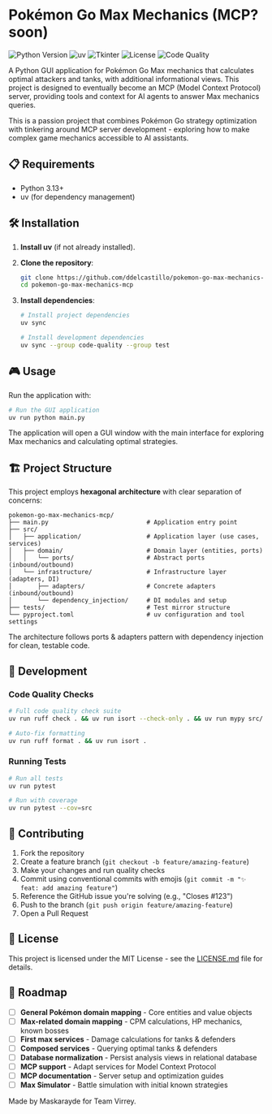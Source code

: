 # Pokémon Go Max Mechanics (MCP? soon)

![Python Version](https://img.shields.io/badge/python-3.13-blue.svg)
![uv](https://img.shields.io/badge/uv-dependency%20management-blue.svg)
![Tkinter](https://img.shields.io/badge/tkinter-GUI-green.svg)
![License](https://img.shields.io/badge/license-MIT-green.svg)
![Code Quality](https://img.shields.io/badge/code%20quality-mypy%20%7C%20ruff%20%7C%20isort-brightgreen.svg)

A Python GUI application for Pokémon Go Max mechanics that calculates optimal attackers and tanks, with additional informational views. This project is designed to eventually become an MCP (Model Context Protocol) server, providing tools and context for AI agents to answer Max mechanics queries.

This is a passion project that combines Pokémon Go strategy optimization with tinkering around MCP server development - exploring how to make complex game mechanics accessible to AI assistants.

## 📋 Requirements

- Python 3.13+
- uv (for dependency management)

## 🛠️ Installation

1. **Install uv** (if not already installed).

2. **Clone the repository**:
   ```bash
   git clone https://github.com/ddelcastillo/pokemon-go-max-mechanics-mcp.git
   cd pokemon-go-max-mechanics-mcp
   ```

3. **Install dependencies**:
   ```bash
   # Install project dependencies
   uv sync
   
   # Install development dependencies
   uv sync --group code-quality --group test
   ```

## 🎮 Usage

Run the application with:

```bash
# Run the GUI application
uv run python main.py
```

The application will open a GUI window with the main interface for exploring Max mechanics and calculating optimal strategies.

## 🏗️ Project Structure

This project employs **hexagonal architecture** with clear separation of concerns:

```
pokemon-go-max-mechanics-mcp/
├── main.py                           # Application entry point
├── src/
│   ├── application/                  # Application layer (use cases, services)
│   ├── domain/                       # Domain layer (entities, ports)
│   │   └── ports/                    # Abstract ports (inbound/outbound)
│   └── infrastructure/               # Infrastructure layer (adapters, DI)
│       ├── adapters/                 # Concrete adapters (inbound/outbound)
│       └── dependency_injection/     # DI modules and setup
├── tests/                            # Test mirror structure
└── pyproject.toml                    # uv configuration and tool settings
```

The architecture follows ports & adapters pattern with dependency injection for clean, testable code.

## 🧪 Development

### Code Quality Checks

```bash
# Full code quality check suite
uv run ruff check . && uv run isort --check-only . && uv run mypy src/

# Auto-fix formatting
uv run ruff format . && uv run isort .
```

### Running Tests

```bash
# Run all tests
uv run pytest

# Run with coverage
uv run pytest --cov=src
```

## 🤝 Contributing

1. Fork the repository
2. Create a feature branch (`git checkout -b feature/amazing-feature`)
3. Make your changes and run quality checks
4. Commit using conventional commits with emojis (`git commit -m "✨ feat: add amazing feature"`)
5. Reference the GitHub issue you're solving (e.g., "Closes #123")
6. Push to the branch (`git push origin feature/amazing-feature`)
7. Open a Pull Request

## 📄 License

This project is licensed under the MIT License - see the [LICENSE.md](LICENSE.md) file for details.

## 🎯 Roadmap

- [ ] **General Pokémon domain mapping** - Core entities and value objects
- [ ] **Max-related domain mapping** - CPM calculations, HP mechanics, known bosses
- [ ] **First max services** - Damage calculations for tanks & defenders
- [ ] **Composed services** - Querying optimal tanks & defenders
- [ ] **Database normalization** - Persist analysis views in relational database
- [ ] **MCP support** - Adapt services for Model Context Protocol
- [ ] **MCP documentation** - Server setup and optimization guides
- [ ] **Max Simulator** - Battle simulation with initial known strategies

Made by Maskarayde for Team Virrey.